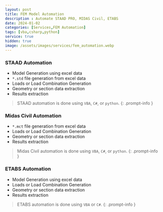 ```yaml
---
layout: post
title: FEM Model Automation
description : Automate STAAD PRO, MIDAS Civil, ETABS
date: 2024-01-02
categories: [Services,FEM Automation]
tags: [vba,csharp,python]
service: true
hidden: true
image: /assets/images/services/fem_automation.webp
---
```


### STAAD Automation
- Model Generation using excel data
- `*.std` file generation from excel data
- Loads or Load Combination Generation
- Geometry or section data extraction
- Results extraction

<!-- markdownlint-capture -->
<!-- markdownlint-disable -->
> STAAD automation is done using `VBA`, `C#`, or `python`.
{: .prompt-info }
<!-- markdownlint-restore -->

### Midas Civil Automation
- `*.mct` file generation from excel data
- Loads or Load Combination Generation
- Geometry or section data extraction
- Results extraction

<!-- markdownlint-capture -->
<!-- markdownlint-disable -->
> Midas Civil automation is done using `VBA`, `C#`, or `python`.
{: .prompt-info }
<!-- markdownlint-restore -->

### ETABS Automation
- Model Generation using excel data
- Loads or Load Combination Generation
- Geometry or section data extraction
- Results extraction

<!-- markdownlint-capture -->
<!-- markdownlint-disable -->
> ETABS automation is done using `VBA` or `C#`.
{: .prompt-info }
<!-- markdownlint-restore -->